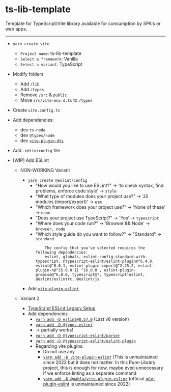 # ts-lib-template
Template for TypeScript/Vite library available for consumption by SPA's or web apps.

---

* `yarn create vite`
	* `Project name`: ts-lib-template
	* `Select a framework`: Vanilla
	* `Select a variant`: TypeScript

* Modify folders
	* Add `/lib`
	* Add `/types`
	* Remove `/src` & `public`
	* Move `src/vite-env.d.ts` to `/types`

* Create `vite.config.ts`

* Add dependencies:
	* dev `ts-node`
	* dev `@types/node`
	* dev [`vite-plugin-dts`](https://www.npmjs.com/package/vite-plugin-dts)

* Add `.editorconfig` file

* [WIP] Add ESLint
	* NON-WORKING Variant
		* `yarn create @eslint/config`
			* "How would you like to use ESLint?" → 'to check syntax, find problems, enforce code style' → `style`
			* "What type of modules does your project use?" → 'JS modules (import/export)' → `esm`
			* "Which framework does your project use?" → 'None of these' → `none`
			* "Does your project use TypeScript?" → 'Yes' → `typescript`
			* "Where does your code run?" → 'Browser && Node' → `browser, node`
			* "Which style guide do you want to follow?" → "Standard" → `standard`
				```
					The config that you've selected requires the following dependencies:
					eslint, globals, eslint-config-standard-with-typescript, @typescript-eslint/eslint-plugin@^6.4.0, eslint@^8.0.1, eslint-plugin-import@^2.25.2, eslint-plugin-n@^15.0.0 || ^16.0.0 , eslint-plugin-promise@^6.0.0, typescript@*, typescript-eslint, @eslint/eslintrc, @eslint/js
				```
		* Add [`vite-plugin-eslint`](https://www.npmjs.com/package/vite-plugin-eslint)

	* Variant 2
		* [TypeScript ESLint Legacy Setup](https://typescript-eslint.io/getting-started/legacy-eslint-setup)
		* Add dependencies
			* [`yarn add -D eslint@8.57.0`](https://www.npmjs.com/package/eslint/v/8.57.0) (Last v8 version)
			* [`yarn add -D @types-eslint`](https://www.npmjs.com/package/@types/eslint)
			* → partially works!
			* [`yarn add -D @typescript-eslint/parser`](https://www.npmjs.com/package/@typescript-eslint/parser)
			* [`yarn add -D @typescript-eslint/eslint-plugin`](https://www.npmjs.com/package/@typescript-eslint/eslint-plugin)
			* Regarding vite plugins:
				* Do not use any
				* [`yarn add -D vite-plugin-eslint`](https://www.npmjs.com/package/vite-plugin-eslint) (This is unmaintained since 2022 but it does not matter. In this Pure-Library project, this is enough for now, maybe even unnecessary if we enforce linting as a separate command
				* [`yarn add -D @nabla/vite-plugin-eslint`](https://www.npmjs.com/package/@nabla/vite-plugin-eslint) (official [vite-plugin-eslint](https://www.npmjs.com/package/vite-plugin-eslint) is unmaintained since 2022)
